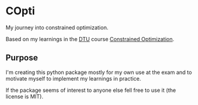 # COpti
My journey into constrained optimization.

Based on my learnings in the [DTU](https://www.dtu.dk/english) course [Constrained Optimization](https://kurser.dtu.dk/course/02612).

## Purpose
I'm creating this python package mostly for my own use at the exam and to motivate myself to implement my learnings in practice.

If the package seems of interest to anyone else fell free to use it (the license is MIT).
